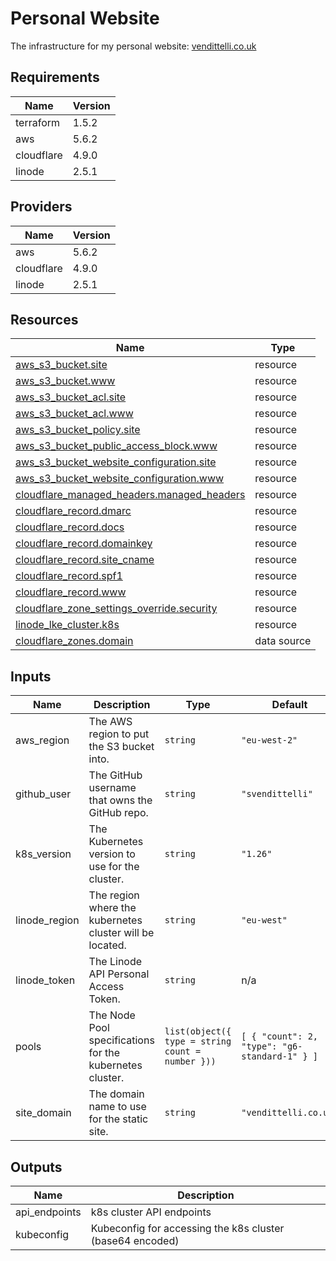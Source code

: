 <!-- BEGIN_TF_DOCS -->
# Personal Website

The infrastructure for my personal website: [vendittelli.co.uk](https://vendittelli.co.uk/)

## Requirements

| Name | Version |
|------|---------|
| terraform | 1.5.2 |
| aws | 5.6.2 |
| cloudflare | 4.9.0 |
| linode | 2.5.1 |

## Providers

| Name | Version |
|------|---------|
| aws | 5.6.2 |
| cloudflare | 4.9.0 |
| linode | 2.5.1 |

## Resources

| Name | Type |
|------|------|
| [aws_s3_bucket.site](https://registry.terraform.io/providers/hashicorp/aws/5.6.2/docs/resources/s3_bucket) | resource |
| [aws_s3_bucket.www](https://registry.terraform.io/providers/hashicorp/aws/5.6.2/docs/resources/s3_bucket) | resource |
| [aws_s3_bucket_acl.site](https://registry.terraform.io/providers/hashicorp/aws/5.6.2/docs/resources/s3_bucket_acl) | resource |
| [aws_s3_bucket_acl.www](https://registry.terraform.io/providers/hashicorp/aws/5.6.2/docs/resources/s3_bucket_acl) | resource |
| [aws_s3_bucket_policy.site](https://registry.terraform.io/providers/hashicorp/aws/5.6.2/docs/resources/s3_bucket_policy) | resource |
| [aws_s3_bucket_public_access_block.www](https://registry.terraform.io/providers/hashicorp/aws/5.6.2/docs/resources/s3_bucket_public_access_block) | resource |
| [aws_s3_bucket_website_configuration.site](https://registry.terraform.io/providers/hashicorp/aws/5.6.2/docs/resources/s3_bucket_website_configuration) | resource |
| [aws_s3_bucket_website_configuration.www](https://registry.terraform.io/providers/hashicorp/aws/5.6.2/docs/resources/s3_bucket_website_configuration) | resource |
| [cloudflare_managed_headers.managed_headers](https://registry.terraform.io/providers/cloudflare/cloudflare/4.9.0/docs/resources/managed_headers) | resource |
| [cloudflare_record.dmarc](https://registry.terraform.io/providers/cloudflare/cloudflare/4.9.0/docs/resources/record) | resource |
| [cloudflare_record.docs](https://registry.terraform.io/providers/cloudflare/cloudflare/4.9.0/docs/resources/record) | resource |
| [cloudflare_record.domainkey](https://registry.terraform.io/providers/cloudflare/cloudflare/4.9.0/docs/resources/record) | resource |
| [cloudflare_record.site_cname](https://registry.terraform.io/providers/cloudflare/cloudflare/4.9.0/docs/resources/record) | resource |
| [cloudflare_record.spf1](https://registry.terraform.io/providers/cloudflare/cloudflare/4.9.0/docs/resources/record) | resource |
| [cloudflare_record.www](https://registry.terraform.io/providers/cloudflare/cloudflare/4.9.0/docs/resources/record) | resource |
| [cloudflare_zone_settings_override.security](https://registry.terraform.io/providers/cloudflare/cloudflare/4.9.0/docs/resources/zone_settings_override) | resource |
| [linode_lke_cluster.k8s](https://registry.terraform.io/providers/linode/linode/2.5.1/docs/resources/lke_cluster) | resource |
| [cloudflare_zones.domain](https://registry.terraform.io/providers/cloudflare/cloudflare/4.9.0/docs/data-sources/zones) | data source |

## Inputs

| Name | Description | Type | Default | Required |
|------|-------------|------|---------|:--------:|
| aws\_region | The AWS region to put the S3 bucket into. | `string` | `"eu-west-2"` | no |
| github\_user | The GitHub username that owns the GitHub repo. | `string` | `"svendittelli"` | no |
| k8s\_version | The Kubernetes version to use for the cluster. | `string` | `"1.26"` | no |
| linode\_region | The region where the kubernetes cluster will be located. | `string` | `"eu-west"` | no |
| linode\_token | The Linode API Personal Access Token. | `string` | n/a | yes |
| pools | The Node Pool specifications for the kubernetes cluster. | ```list(object({ type = string count = number }))``` | ```[ { "count": 2, "type": "g6-standard-1" } ]``` | no |
| site\_domain | The domain name to use for the static site. | `string` | `"vendittelli.co.uk"` | no |

## Outputs

| Name | Description |
|------|-------------|
| api\_endpoints | k8s cluster API endpoints |
| kubeconfig | Kubeconfig for accessing the k8s cluster (base64 encoded) |
<!-- END_TF_DOCS -->
